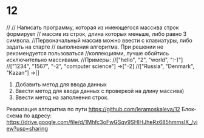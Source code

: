 # 12
// // Написать программу, которая из имеющегося массива строк формирует
// массив из строк, длина которых меньше, либо равно 3 символа. 
//Первоначальный массив можно ввести с клавиатуры, либо задать на старте
// выполнения алгоритма. При решении не рекомендуется пользоваться 
//коллекциями, лучше обойтись исключительно массивами. 
//Примеры: 
//["hello", "2", "world", ":-)"] 
//["1234", "1567", "-2", "computer science"] ->["-2] 
//["Russia", "Denmark", "Kazan"] ->[]


1. Добавить метод для ввода данных
2. Ввести метод для ввода данных с проверкой на длину массива)
3. Ввести метод на заполнения строк.

Реализация алгоритма по пути https://github.com/leramoskaleva/12
Блок-схема по адресу: https://drive.google.com/file/d/1Mhfc3oFwGSqv9SHIHJheRz685hmmslX_/view?usp=sharing
